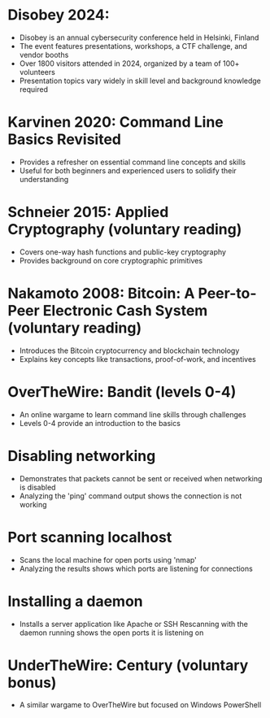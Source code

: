 # Disobey 2024:
- Disobey is an annual cybersecurity conference held in Helsinki, Finland
- The event features presentations, workshops, a CTF challenge, and vendor booths
- Over 1800 visitors attended in 2024, organized by a team of 100+ volunteers
- Presentation topics vary widely in skill level and background knowledge required
# Karvinen 2020: Command Line Basics Revisited
- Provides a refresher on essential command line concepts and skills
- Useful for both beginners and experienced users to solidify their understanding
# Schneier 2015: Applied Cryptography (voluntary reading)
- Covers one-way hash functions and public-key cryptography
- Provides background on core cryptographic primitives
# Nakamoto 2008: Bitcoin: A Peer-to-Peer Electronic Cash System (voluntary reading)
- Introduces the Bitcoin cryptocurrency and blockchain technology
- Explains key concepts like transactions, proof-of-work, and incentives
# OverTheWire: Bandit (levels 0-4)
- An online wargame to learn command line skills through challenges
- Levels 0-4 provide an introduction to the basics
# Disabling networking
- Demonstrates that packets cannot be sent or received when networking is disabled
- Analyzing the 'ping' command output shows the connection is not working
# Port scanning localhost
- Scans the local machine for open ports using 'nmap'
- Analyzing the results shows which ports are listening for connections
# Installing a daemon
- Installs a server application like Apache or SSH
Rescanning with the daemon running shows the open ports it is listening on
# UnderTheWire: Century (voluntary bonus)
- A similar wargame to OverTheWire but focused on Windows PowerShell


